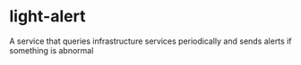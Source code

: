 # light-alert
A service that queries infrastructure services periodically and sends alerts if something is abnormal
